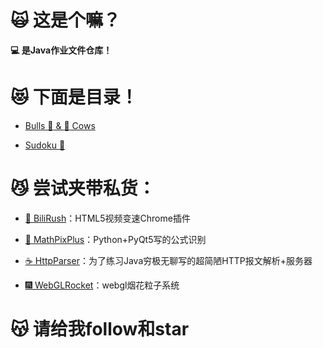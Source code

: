 # :scream_cat: 这是个嘛？

__:computer: 是Java作业文件仓库！__

# :heart_eyes_cat: 下面是目录！

- [Bulls :ox: & :cow2: Cows](bulls_and_cows/README.md)

- [Sudoku :diamond_shape_with_a_dot_inside:](sudoku/README.md)

# :smirk_cat: 尝试夹带私货：

- [:movie_camera: BiliRush](https://github.com/chrysocolla/BiliRush)：HTML5视频变速Chrome插件

- [:snake: MathPixPlus](https://github.com/chrysocolla/MathPixPlus)：Python+PyQt5写的公式识别

- [:coffee: HttpParser](https://github.com/chrysocolla/HttpParser)：为了练习Java穷极无聊写的超简陋HTTP报文解析+服务器

- [:fireworks: WebGLRocket](https://github.com/chrysocolla/WebGLRocket)：webgl烟花粒子系统

# :kissing_cat: 请给我follow和star